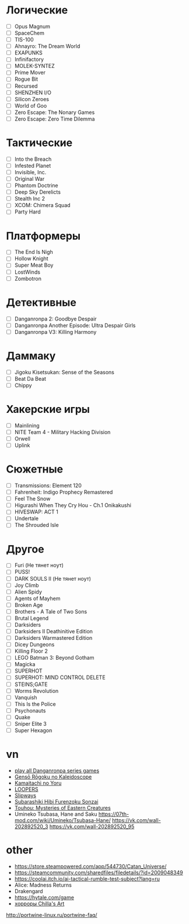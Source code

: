 # Логические
- [ ]  Opus Magnum
- [ ]  SpaceChem
- [ ]  TIS-100
- [ ]  Ahnayro: The Dream World
- [ ]  EXAPUNKS
- [ ]  Infinifactory
- [ ]  MOLEK-SYNTEZ
- [ ]  Prime Mover
- [ ]  Rogue Bit
- [ ]  Recursed
- [ ]  SHENZHEN I/O
- [ ]  Silicon Zeroes
- [ ]  World of Goo
- [ ]  Zero Escape: The Nonary Games
- [ ]  Zero Escape: Zero Time Dilemma

# Тактические
- [ ]  Into the Breach
- [ ]  Infested Planet
- [ ]  Invisible, Inc.
- [ ]  Original War
- [ ]  Phantom Doctrine
- [ ]  Deep Sky Derelicts
- [ ]  Stealth Inc 2
- [ ]  XCOM: Chimera Squad
- [ ]  Party Hard

# Платформеры
- [ ]  The End Is Nigh
- [ ]  Hollow Knight
- [ ]  Super Meat Boy
- [ ]  LostWinds
- [ ]  Zombotron

# Детективные
- [ ] Danganronpa 2: Goodbye Despair
- [ ] Danganronpa Another Episode: Ultra Despair Girls
- [ ] Danganronpa V3: Killing Harmony

# Даммаку
- [ ] Jigoku Kisetsukan: Sense of the Seasons
- [ ] Beat Da Beat
- [ ] Chippy

# Хакерские игры
- [ ] Mainlining
- [ ] NITE Team 4 - Military Hacking Division
- [ ] Orwell
- [ ] Uplink

# Сюжетные
- [ ] Transmissions: Element 120
- [ ] Fahrenheit: Indigo Prophecy Remastered
- [ ] Feel The Snow
- [ ] Higurashi When They Cry Hou - Ch.1 Onikakushi
- [ ] HIVESWAP: ACT 1
- [ ] Undertale
- [ ] The Shrouded Isle

# Другое
- [ ] Furi (Не тянет ноут)
- [ ] PUSS!
- [ ] DARK SOULS II (Не тянет ноут)
- [ ] Joy Climb
- [ ] Alien Spidy
- [ ] Agents of Mayhem
- [ ] Broken Age
- [ ] Brothers - A Tale of Two Sons
- [ ] Brutal Legend
- [ ] Darksiders
- [ ] Darksiders II Deathinitive Edition
- [ ] Darksiders Warmastered Edition
- [ ] Dicey Dungeons
- [ ] Killing Floor 2
- [ ] LEGO Batman 3: Beyond Gotham
- [ ] Magicka
- [ ] SUPERHOT
- [ ] SUPERHOT: MIND CONTROL DELETE
- [ ] STEINS;GATE
- [ ] Worms Revolution
- [ ] Vanquish
- [ ] This Is the Police
- [ ] Psychonauts
- [ ] Quake
- [ ] Sniper Elite 3
- [ ] Super Hexagon

# vn
- [play all Danganronpa series games](%D0%9F%D1%80%D0%BE%D0%B8%CC%86%D1%82%D0%B8%20%D0%B2%D1%81%20abbb4/play%20all%20D%2083f96.md)
- [Gensō Rōgoku no Kaleidoscope](https://en.wikipedia.org/wiki/Gensō_Rōgoku_no_Kaleidoscope)
- [Kamaitachi no Yoru](https://vndb.org/v1241)
- [LOOPERS](https://07th-expansion.fandom.com/wiki/LOOPERS)
- [Slipways](https://krajzeg.itch.io/slipways)
- [Subarashiki Hibi Furenzoku Sonzai](https://anivisual.net/stuff/2-1-0-1392)
- [Touhou: Mysteries of Eastern Сreatures](https://vk.com/wall-165697120_3255)
- Umineko Tsubasa, Hane and Saku
  https://07th-mod.com/wiki/Umineko/Tsubasa-Hane/
  https://vk.com/wall-202892520_3
  https://vk.com/wall-202892520_95

# other
- https://store.steampowered.com/app/544730/Catan_Universe/
- https://steamcommunity.com/sharedfiles/filedetails/?id=2009048349
- https://coolai.itch.io/ai-tactical-rumble-test-subject?lang=ru
- Alice: Madness Returns
- Drakengard
- https://hytale.com/game
- [хорроры Chilla's Art](https://store.steampowered.com/search/?developer=Chilla%27s%20Art)

http://portwine-linux.ru/portwine-faq/
